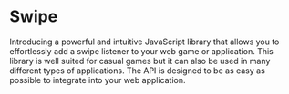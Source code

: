 # Swipe
Introducing a powerful and intuitive JavaScript library that allows you to effortlessly add a swipe listener to your web game or application. This library is well suited for casual games but it can also be used in many different types of applications. The API is designed to be as easy as possible to integrate into your web application.
